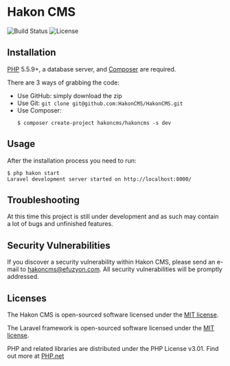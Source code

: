 # Hakon CMS 

![Build Status](https://img.shields.io/badge/Build-None-red.svg)
![License](https://img.shields.io/badge/License-MIT-blue.svg)

## Installation

[PHP](https://php.net) 5.5.9+, a database server, and [Composer](https://getcomposer.org) are required.

There are 3 ways of grabbing the code:
  * Use GitHub: simply download the zip
  * Use Git: `git clone git@github.com:HakonCMS/HakonCMS.git`
  * Use Composer: 
	```
	$ composer create-project hakoncms/hakoncms -s dev
	```

## Usage

After the installation process you need to run:

```
$ php hakon start
Laravel development server started on http://localhost:8000/
```

## Troubleshooting

At this time this project is still under development and as such may contain a lot of bugs and unfinished features.

## Security Vulnerabilities

If you discover a security vulnerability within Hakon CMS, please send an e-mail to hakoncms@efuzyon.com. All security vulnerabilities will be promptly addressed.

## Licenses

The Hakon CMS is open-sourced software licensed under the [MIT license](http://opensource.org/licenses/MIT).

The Laravel framework is open-sourced software licensed under the [MIT license](http://opensource.org/licenses/MIT).

PHP and related libraries are distributed under the PHP License v3.01. Find out more at [PHP.net](http://www.php.net/license/3_01.txt)
